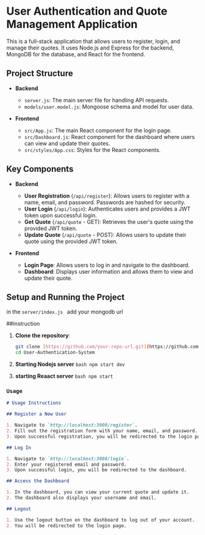 # User Authentication and Quote Management Application

This is a full-stack application that allows users to register, login, and manage their quotes. It uses Node.js and Express for the backend, MongoDB for the database, and React for the frontend.

## Project Structure

- **Backend**
  - `server.js`: The main server file for handling API requests.
  - `models/user.model.js`: Mongoose schema and model for user data.
  
- **Frontend**
  - `src/App.js`: The main React component for the login page.
  - `src/Dashboard.js`: React component for the dashboard where users can view and update their quotes.
  - `src/styles/App.css`: Styles for the React components.

## Key Components

- **Backend**
  - **User Registration** (`/api/register`): Allows users to register with a name, email, and password. Passwords are hashed for security.
  - **User Login** (`/api/login`): Authenticates users and provides a JWT token upon successful login.
  - **Get Quote** (`/api/quote` - GET): Retrieves the user's quote using the provided JWT token.
  - **Update Quote** (`/api/quote` - POST): Allows users to update their quote using the provided JWT token.

- **Frontend**
  - **Login Page**: Allows users to log in and navigate to the dashboard.
  - **Dashboard**: Displays user information and allows them to view and update their quote.

## Setup and Running the Project

in the `server/index.js ` add your mongodb url

##instruction

1. **Clone the repository**:

   ```bash
   git clone [https://github.com/your-repo-url.git](https://github.com/Abhigyan126/User-Authentication-System.git
   cd User-Authentication-System
   ```
2. **Starting Nodejs server**
   ```bash npm start dev ```
3. **starting Reaact server** 
```bash npm start```


### `Usage`

```markdown
# Usage Instructions

## Register a New User

1. Navigate to `http://localhost:3000/register`.
2. Fill out the registration form with your name, email, and password.
3. Upon successful registration, you will be redirected to the login page.

## Log In

1. Navigate to `http://localhost:3000/login`.
2. Enter your registered email and password.
3. Upon successful login, you will be redirected to the dashboard.

## Access the Dashboard

1. In the dashboard, you can view your current quote and update it.
2. The dashboard also displays your username and email.

## Logout

1. Use the logout button on the dashboard to log out of your account.
2. You will be redirected to the login page.
